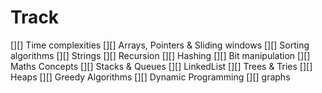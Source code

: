 # Track


[][] Time complexities
[][] Arrays, Pointers & Sliding windows
[][] Sorting algorithms
[][] Strings
[][] Recursion 
[][] Hashing
[][] Bit manipulation
[][] Maths Concepts
[][] Stacks & Queues
[][] LinkedList
[][] Trees & Tries
[][] Heaps
[][] Greedy Algorithms
[][] Dynamic Programming
[][] graphs
